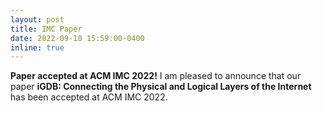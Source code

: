 ```yaml
---
layout: post
title: IMC Paper
date: 2022-09-10 15:59:00-0400
inline: true
---
```


**Paper accepted at ACM IMC 2022!** I am pleased to announce that our paper **iGDB: Connecting the Physical and Logical Layers of the Internet** has been accepted at ACM IMC 2022.
